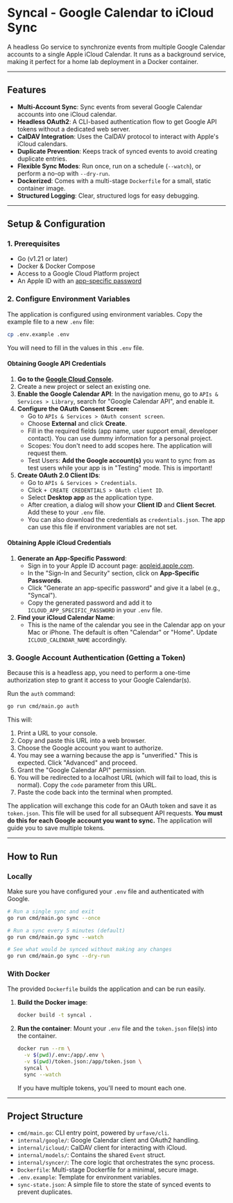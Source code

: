 # Syncal - Google Calendar to iCloud Sync

A headless Go service to synchronize events from multiple Google Calendar accounts to a single Apple iCloud Calendar. It runs as a background service, making it perfect for a home lab deployment in a Docker container.

---

## Features

- **Multi-Account Sync**: Sync events from several Google Calendar accounts into one iCloud calendar.
- **Headless OAuth2**: A CLI-based authentication flow to get Google API tokens without a dedicated web server.
- **CalDAV Integration**: Uses the CalDAV protocol to interact with Apple's iCloud calendars.
- **Duplicate Prevention**: Keeps track of synced events to avoid creating duplicate entries.
- **Flexible Sync Modes**: Run once, run on a schedule (`--watch`), or perform a no-op with `--dry-run`.
- **Dockerized**: Comes with a multi-stage `Dockerfile` for a small, static container image.
- **Structured Logging**: Clear, structured logs for easy debugging.

---

## Setup & Configuration

### 1. Prerequisites

- Go (v1.21 or later)
- Docker & Docker Compose
- Access to a Google Cloud Platform project
- An Apple ID with an [app-specific password](https://support.apple.com/en-us/HT204397)

### 2. Configure Environment Variables

The application is configured using environment variables. Copy the example file to a new `.env` file:

```bash
cp .env.example .env
```

You will need to fill in the values in this `.env` file.

#### **Obtaining Google API Credentials**

1.  **Go to the [Google Cloud Console](https://console.cloud.google.com/).**
2.  Create a new project or select an existing one.
3.  **Enable the Google Calendar API**: In the navigation menu, go to `APIs & Services > Library`, search for "Google Calendar API", and enable it.
4.  **Configure the OAuth Consent Screen**:
    - Go to `APIs & Services > OAuth consent screen`.
    - Choose **External** and click **Create**.
    - Fill in the required fields (app name, user support email, developer contact). You can use dummy information for a personal project.
    - Scopes: You don't need to add scopes here. The application will request them.
    - Test Users: **Add the Google account(s)** you want to sync from as test users while your app is in "Testing" mode. This is important!
5.  **Create OAuth 2.0 Client IDs**:
    - Go to `APIs & Services > Credentials`.
    - Click `+ CREATE CREDENTIALS > OAuth client ID`.
    - Select **Desktop app** as the application type.
    - After creation, a dialog will show your **Client ID** and **Client Secret**. Add these to your `.env` file.
    - You can also download the credentials as `credentials.json`. The app can use this file if environment variables are not set.

#### **Obtaining Apple iCloud Credentials**

1.  **Generate an App-Specific Password**:
    - Sign in to your Apple ID account page: [appleid.apple.com](https://appleid.apple.com/).
    - In the "Sign-In and Security" section, click on **App-Specific Passwords**.
    - Click "Generate an app-specific password" and give it a label (e.g., "Syncal").
    - Copy the generated password and add it to `ICLOUD_APP_SPECIFIC_PASSWORD` in your `.env` file.
2.  **Find your iCloud Calendar Name**:
    - This is the name of the calendar you see in the Calendar app on your Mac or iPhone. The default is often "Calendar" or "Home". Update `ICLOUD_CALENDAR_NAME` accordingly.

### 3. Google Account Authentication (Getting a Token)

Because this is a headless app, you need to perform a one-time authorization step to grant it access to your Google Calendar(s).

Run the `auth` command:

```bash
go run cmd/main.go auth
```

This will:
1.  Print a URL to your console.
2.  Copy and paste this URL into a web browser.
3.  Choose the Google account you want to authorize.
4.  You may see a warning because the app is "unverified." This is expected. Click "Advanced" and proceed.
5.  Grant the "Google Calendar API" permission.
6.  You will be redirected to a localhost URL (which will fail to load, this is normal). Copy the `code` parameter from this URL.
7.  Paste the code back into the terminal when prompted.

The application will exchange this code for an OAuth token and save it as `token.json`. This file will be used for all subsequent API requests. **You must do this for each Google account you want to sync.** The application will guide you to save multiple tokens.

---

## How to Run

### Locally

Make sure you have configured your `.env` file and authenticated with Google.

```bash
# Run a single sync and exit
go run cmd/main.go sync --once

# Run a sync every 5 minutes (default)
go run cmd/main.go sync --watch

# See what would be synced without making any changes
go run cmd/main.go sync --dry-run
```

### With Docker

The provided `Dockerfile` builds the application and can be run easily.

1.  **Build the Docker image**:
    ```bash
    docker build -t syncal .
    ```

2.  **Run the container**:
    Mount your `.env` file and the `token.json` file(s) into the container.

    ```bash
    docker run --rm \
      -v $(pwd)/.env:/app/.env \
      -v $(pwd)/token.json:/app/token.json \
      syncal \
      sync --watch
    ```

    If you have multiple tokens, you'll need to mount each one.

---

## Project Structure

- `cmd/main.go`: CLI entry point, powered by `urfave/cli`.
- `internal/google/`: Google Calendar client and OAuth2 handling.
- `internal/icloud/`: CalDAV client for interacting with iCloud.
- `internal/models/`: Contains the shared `Event` struct.
- `internal/syncer/`: The core logic that orchestrates the sync process.
- `Dockerfile`: Multi-stage Dockerfile for a minimal, secure image.
- `.env.example`: Template for environment variables.
- `sync-state.json`: A simple file to store the state of synced events to prevent duplicates. 